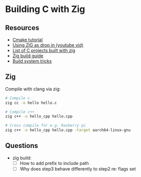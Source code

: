 # Building C with Zig

## Resources

- [Cmake tutorial](https://cmake.org/cmake/help/latest/guide/tutorial/index.html)
- [Using ZIG as drop in (youtube vid)](https://www.youtube.com/watch?v=kuZIzL0K4o4)
- [List of C projects built with zig](https://github.com/allyourcodebase/zlib)
- [Zig build guide](https://ziglang.org/learn/build-system)
- [Build system tricks](https://ziggit.dev/t/build-system-tricks/3531)

## Zig

Compile with clang via zig:
```bash
# Compile c
zig cc -o hello hello.c

# Compile c++
zig c++ -o hello_cpp hello.cpp

# Cross compile for e.g. Rasberry pi
zig c++ -o hello_cpp hello.cpp -target aarch64-linux-gnu
```

## Questions

- zig build:
    - [ ] How to add prefix to include path
    - [ ] Why does step3 behave differently to step2 re: flags set
